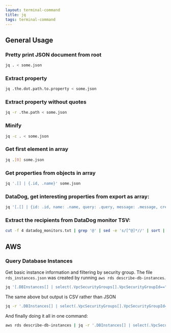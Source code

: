 ```yaml
---
layout: terminal-command
title: jq
tags: terminal-command
---
```


## General Usage
### Pretty print JSON document from root
```bash
jq . < some.json
```

### Extract property
```bash
jq .the.dot.path.to.property < some.json
```

### Extract property without quotes
```bash
jq -r .the.path < some.json
```

### Minify
```bash
jq -c . < some.json
```

### Get first element in array
```bash
jq .[0] some.json
```

### Get properties from objects in array
```bash
jq '.[] | {.id, .name}' some.json
```

### DataDog, get interesting properties from export as array:
```bash
jq '[.[] | {id: .id, name: .name, query: .query, message: .message, created: .created, creator: .creator.email, modified: .modified, type: .type}]' datadog_monitors.json
```

### Extract the recipients from DataDog monitor TSV:
```bash
cut -f 4 datadog_monitors.txt | grep '@' | sed -e 's/[^@]*//' | sort | uniq
```

## AWS
### Query Database Instances
Get basic instance information and filtering by security group. The file `rds_instances.json` was created by running `aws rds describe-db-instances`.

```bash
jq '[.DBInstances[] | select(.VpcSecurityGroups[].VpcSecurityGroupId=="sg-731b5d16") | {db_id: .DBInstanceIdentifier, engine: .Engine, ep_addr: .Endpoint.Address, ep_port: .Endpoint.Port, sec_grps: [.VpcSecurityGroups[].VpcSecurityGroupId]}]' rds_instances.json
```

The same above but output is CSV rather than JSON
```bash
jq -r '.DBInstances[] | select(.VpcSecurityGroups[].VpcSecurityGroupId=="sg-731b5d16") | [.DBInstanceIdentifier, .Engine, .Endpoint.Address, .Endpoint.Port] | @csv' rds_instances.json
```

And finally doing it all in one command:
```bash
aws rds describe-db-instances | jq -r '.DBInstances[] | select(.VpcSecurityGroups[].VpcSecurityGroupId=="sg-731b5d16") | [.DBInstanceIdentifier, .Engine, .Endpoint.Address, .Endpoint.Port] | @csv'
```
